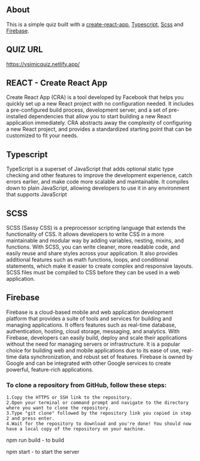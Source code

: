 ## About
This is a simple quiz built with a [create-react-app](https://reactjs.org/docs/create-a-new-react-app.html), [Typescript](https://www.typescriptlang.org/), [Scss](https://sass-lang.com/) and [Firebase](https://firebase.google.com/?gclid=CjwKCAiAl9efBhAkEiwA4TorigCFgtqitBu_w8ROWEk2reMTrSpZTpmVmoNgOt1EpZ9eidHXz_lgehoCrtwQAvD_BwE&gclsrc=aw.ds).

## QUIZ URL
https://vsimicquiz.netlify.app/

## REACT - Create React App
Create React App (CRA) is a tool developed by Facebook that helps you quickly set up a new React project with no configuration needed. It includes a pre-configured build process, development server, and a set of pre-installed dependencies that allow you to start building a new React application immediately. CRA abstracts away the complexity of configuring a new React project, and provides a standardized starting point that can be customized to fit your needs.

## Typescript
TypeScript is a superset of JavaScript that adds optional static type checking and other features to improve the development experience, catch errors earlier, and make code more scalable and maintainable. It compiles down to plain JavaScript, allowing developers to use it in any environment that supports JavaScript

## SCSS
SCSS (Sassy CSS) is a preprocessor scripting language that extends the functionality of CSS. It allows developers to write CSS in a more maintainable and modular way by adding variables, nesting, mixins, and functions. With SCSS, you can write cleaner, more readable code, and easily reuse and share styles across your application. It also provides additional features such as math functions, loops, and conditional statements, which make it easier to create complex and responsive layouts. SCSS files must be compiled to CSS before they can be used in a web application.

## Firebase
Firebase is a cloud-based mobile and web application development platform that provides a suite of tools and services for building and managing applications. It offers features such as real-time database, authentication, hosting, cloud storage, messaging, and analytics. With Firebase, developers can easily build, deploy and scale their applications without the need for managing servers or infrastructure. It is a popular choice for building web and mobile applications due to its ease of use, real-time data synchronization, and robust set of features. Firebase is owned by Google and can be integrated with other Google services to create powerful, feature-rich applications.


### To clone a repository from GitHub, follow these steps:

    1.Copy the HTTPS or SSH link to the repository.
    2.Open your terminal or command prompt and navigate to the directory where you want to clone the repository.
    3.Type "git clone" followed by the repository link you copied in step 2 and press enter.
    4.Wait for the repository to download and you're done! You should now have a local copy of the repository on your machine.

npm run build - to build

npm start - to start the server
